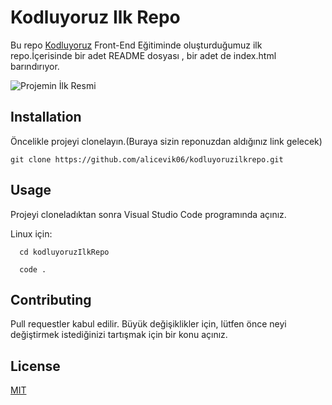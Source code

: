 
# Kodluyoruz Ilk Repo
Bu repo [Kodluyoruz](https://kodluyoruz.org/tr/kodluyoruz/) Front-End Eğitiminde oluşturduğumuz ilk repo.İçerisinde bir adet README dosyası , bir adet de index.html barındırıyor.

![Projemin İlk Resmi](C:\Projects\turkcellOdev\kodluyoruzilkrepo\projeResmi.PNG)

  

## Installation

Öncelikle projeyi clonelayın.(Buraya sizin reponuzdan aldığınız link gelecek)
```
git clone https://github.com/alicevik06/kodluyoruzilkrepo.git
```
  

## Usage

Projeyi cloneladıktan sonra Visual Studio Code programında açınız.

Linux için:

```
  cd kodluyoruzIlkRepo

  code . 
```


  

## Contributing

Pull requestler kabul edilir. Büyük değişiklikler için, lütfen önce neyi değiştirmek istediğinizi tartışmak için bir konu açınız.

  

## License

[MIT](https://choosealicense.com/licenses/mit/)